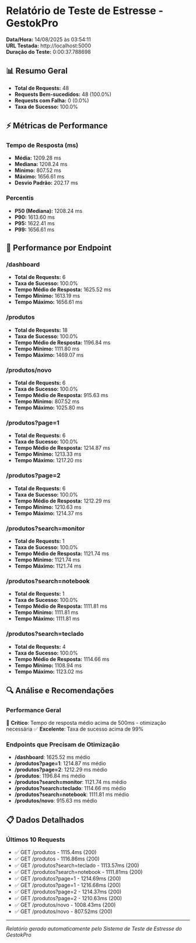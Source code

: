 # Relatório de Teste de Estresse - GestokPro

**Data/Hora:** 14/08/2025 às 03:54:11  
**URL Testada:** http://localhost:5000  
**Duração do Teste:** 0:00:37.788698

## 📊 Resumo Geral

- **Total de Requests:** 48
- **Requests Bem-sucedidos:** 48 (100.0%)
- **Requests com Falha:** 0 (0.0%)
- **Taxa de Sucesso:** 100.0%

## ⚡ Métricas de Performance

### Tempo de Resposta (ms)
- **Média:** 1209.28 ms
- **Mediana:** 1208.24 ms
- **Mínimo:** 807.52 ms
- **Máximo:** 1656.61 ms
- **Desvio Padrão:** 202.17 ms

### Percentis
- **P50 (Mediana):** 1208.24 ms
- **P90:** 1613.60 ms
- **P95:** 1622.41 ms
- **P99:** 1656.61 ms

## 🎯 Performance por Endpoint

### /dashboard
- **Total de Requests:** 6
- **Taxa de Sucesso:** 100.0%
- **Tempo Médio de Resposta:** 1625.52 ms
- **Tempo Mínimo:** 1613.19 ms
- **Tempo Máximo:** 1656.61 ms

### /produtos
- **Total de Requests:** 18
- **Taxa de Sucesso:** 100.0%
- **Tempo Médio de Resposta:** 1196.84 ms
- **Tempo Mínimo:** 1111.80 ms
- **Tempo Máximo:** 1469.07 ms

### /produtos/novo
- **Total de Requests:** 6
- **Taxa de Sucesso:** 100.0%
- **Tempo Médio de Resposta:** 915.63 ms
- **Tempo Mínimo:** 807.52 ms
- **Tempo Máximo:** 1025.80 ms

### /produtos?page=1
- **Total de Requests:** 6
- **Taxa de Sucesso:** 100.0%
- **Tempo Médio de Resposta:** 1214.87 ms
- **Tempo Mínimo:** 1213.33 ms
- **Tempo Máximo:** 1217.20 ms

### /produtos?page=2
- **Total de Requests:** 6
- **Taxa de Sucesso:** 100.0%
- **Tempo Médio de Resposta:** 1212.29 ms
- **Tempo Mínimo:** 1210.63 ms
- **Tempo Máximo:** 1214.37 ms

### /produtos?search=monitor
- **Total de Requests:** 1
- **Taxa de Sucesso:** 100.0%
- **Tempo Médio de Resposta:** 1121.74 ms
- **Tempo Mínimo:** 1121.74 ms
- **Tempo Máximo:** 1121.74 ms

### /produtos?search=notebook
- **Total de Requests:** 1
- **Taxa de Sucesso:** 100.0%
- **Tempo Médio de Resposta:** 1111.81 ms
- **Tempo Mínimo:** 1111.81 ms
- **Tempo Máximo:** 1111.81 ms

### /produtos?search=teclado
- **Total de Requests:** 4
- **Taxa de Sucesso:** 100.0%
- **Tempo Médio de Resposta:** 1114.66 ms
- **Tempo Mínimo:** 1108.94 ms
- **Tempo Máximo:** 1123.02 ms

## 🔍 Análise e Recomendações

### Performance Geral
🔴 **Crítico**: Tempo de resposta médio acima de 500ms - otimização necessária
✅ **Excelente**: Taxa de sucesso acima de 99%

### Endpoints que Precisam de Otimização
- **/dashboard**: 1625.52 ms médio
- **/produtos?page=1**: 1214.87 ms médio
- **/produtos?page=2**: 1212.29 ms médio
- **/produtos**: 1196.84 ms médio
- **/produtos?search=monitor**: 1121.74 ms médio
- **/produtos?search=teclado**: 1114.66 ms médio
- **/produtos?search=notebook**: 1111.81 ms médio
- **/produtos/novo**: 915.63 ms médio

## 📋 Dados Detalhados

### Últimos 10 Requests
- ✅ GET /produtos - 1115.4ms (200)
- ✅ GET /produtos - 1116.86ms (200)
- ✅ GET /produtos?search=teclado - 1113.57ms (200)
- ✅ GET /produtos?search=notebook - 1111.81ms (200)
- ✅ GET /produtos?page=1 - 1214.69ms (200)
- ✅ GET /produtos?page=1 - 1216.68ms (200)
- ✅ GET /produtos?page=2 - 1214.37ms (200)
- ✅ GET /produtos?page=2 - 1210.63ms (200)
- ✅ GET /produtos/novo - 1008.43ms (200)
- ✅ GET /produtos/novo - 807.52ms (200)

---
*Relatório gerado automaticamente pelo Sistema de Teste de Estresse do GestokPro*
